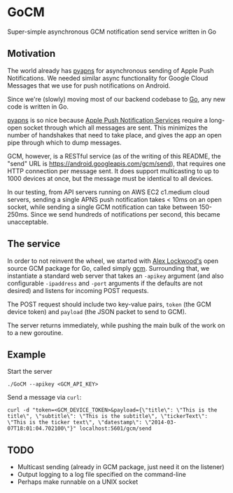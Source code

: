 GoCM
====

Super-simple asynchronous GCM notification send service written in Go


Motivation
-----------
The world already has [pyapns](https://github.com/samuraisam/pyapns) for asynchronous sending of Apple Push Notifications. We needed similar async functionality for Google Cloud Messages that we use for push notifications on Android.

Since we're (slowly) moving most of our backend codebase to [Go](http://golang.org), any new code is written in Go.

[pyapns](https://github.com/samuraisam/pyapns) is so nice because [Apple Push Notification Services](https://developer.apple.com/library/ios/documentation/NetworkingInternet/Conceptual/RemoteNotificationsPG/Chapters/ApplePushService.html) require a long-open socket through which all messages are sent. This minimizes the number of handshakes that need to take place, and gives the app an open pipe through which to dump messages.

GCM, however, is a RESTful service (as of the writing of this README, the "send" URL is https://android.googleapis.com/gcm/send), that requires one HTTP connection per message sent. It does support multicasting to up to 1000 devices at once, but the message must be identical to all devices.

In our testing, from API servers running on AWS EC2 c1.medium cloud servers, sending a single APNS push notification takes < 10ms on an open socket, while sending a single GCM notification can take between 150-250ms. Since we send hundreds of notifications per second, this became unacceptable.

The service
------------

In order to not reinvent the wheel, we started with [Alex Lockwood's](https://github.com/alexjlockwood) open source GCM package for Go, called simply [gcm](https://github.com/alexjlockwood/gcm). Surrounding that, we instantiate a standard web server that takes an ```-apikey``` argument (and also configurable ```-ipaddress``` and ```-port``` arguments if the defaults are not desired) and listens for incoming POST requests. 

The POST request should include two key-value pairs, ```token``` (the GCM device token) and ```payload``` (the JSON packet to send to GCM).

The server returns immediately, while pushing the main bulk of the work on to a new goroutine.

Example
--------

Start the server

```shell
./GoCM --apikey <GCM_API_KEY>
```

Send a message via ```curl```:
```shell
curl -d "token=<GCM_DEVICE_TOKEN>&payload={\"title\": \"This is the title\", \"subtitle\": \"This is the subtitle\", \"tickerText\": \"This is the ticker text\", \"datestamp\": \"2014-03-07T18:01:04.702100\"}" localhost:5601/gcm/send
```


TODO
-----------

- Multicast sending (already in GCM package, just need it on the listener)
- Output logging to a log file specified on the command-line
- Perhaps make runnable on a UNIX socket

